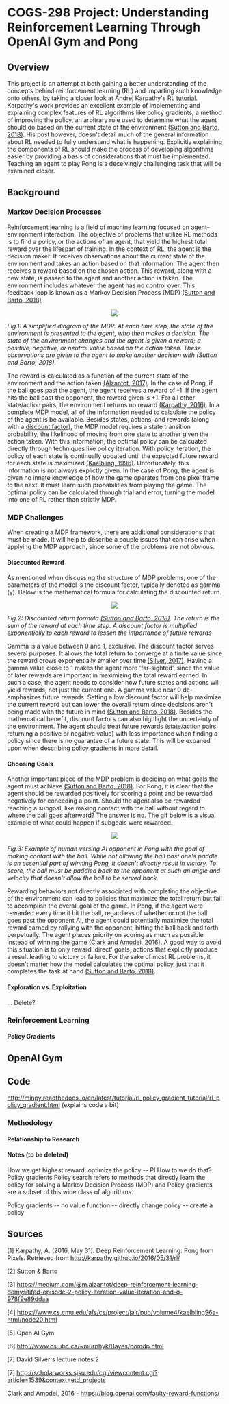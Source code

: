 # COGS-298 Project: Understanding Reinforcement Learning Through OpenAI Gym and Pong
## Overview
This project is an attempt at both gaining a better understanding of the concepts behind reinforcement learning (RL) and imparting such knowledge onto others, by taking a closer look at Andrej Karpathy's RL [tutorial](#sources). Karpathy's work provides an excellent example of implementing and explaining complex features of RL algorithms like policy gradients, a method of improving the policy, an arbitrary rule used to determine what the agent should do based on the current state of the environment [(Sutton and Barto, 2018)](#sources). His post however, doesn't detail much of the general information about RL needed to fully understand what is happening. Explicitly explaining the components of RL should make the process of developing algorithms easier by providing a basis of considerations that must be implemented. Teaching an agent to play Pong is a deceivingly challenging task that will be examined closer.

## Background

### Markov Decision Processes
Reinforcement learning is a field of machine learning focused on agent-environment interaction. The objective of problems that utilize RL methods is to find a policy, or the actions of an agent, that yield the highest total reward over the lifespan of training. In the context of RL, the agent is the decision maker. It receives observations about the current state of the environment and takes an action based on that information. The agent then receives a reward based on the chosen action. This reward, along with a new state, is passed to the agent and another action is taken. The environment includes whatever the agent has no control over. This feedback loop is known as a Markov Decision Process (MDP) [(Sutton and Barto, 2018)](#sources). 


<p align = center>
  <img src = figures/mdp.png>
  </p>
  
*Fig.1: A simplified diagram of the MDP. At each time step, the state of the environment is presented to the agent, who then makes a decision. The state of the environment changes and the agent is given a reward; a positive, negative, or neutral value based on the action taken. These observations are given to the agent to make another decision with (Sutton and Barto, 2018).*  


The reward is calculated as a function of the current state of the environment and the action taken [(Alzantot, 2017)](#sources).  In the case of Pong, if the ball goes past the agent, the agent receives a reward of -1. If the agent hits the ball past the opponent, the reward given is +1. For all other state/action pairs, the environment returns no reward [(Karpathy, 2016)](#sources). In a complete MDP model, all of the information needed to calculate the policy of the agent is be available. Besides states, actions, and rewards (along with a [discount factor](#discounted-reward)), the MDP model requires a state transition probability, the likelihood of moving from one state to another given the action taken. With this information, the optimal policy can be calcuated directly through techniques like policy iteration. With policy iteration, the policy of each state is continually updated until the expected future reward for each state is maximized [(Kaelbling, 1996)](#sources). Unfortunately, this information is not always explictly given. In the case of Pong, the agent is given no innate knowledge of how the game operates from one pixel frame to the next. It must learn such probabilities from playing the game. The optimal policy can be calculated through trial and error, turning the model into one of RL rather than strictly MDP.

### MDP Challenges
When creating a MDP framework, there are additional considerations that must be made. It will help to describe a couple issues that can arise when applying the MDP approach, since some of the problems are not obvious.
#### Discounted Reward
As mentioned when discussing the structure of MDP problems, one of the parameters of the model is the discount factor, typically denoted as gamma (γ). Below is the mathematical formula for calculating the discounted return.


<p align = center>
  <img src = figures/return-formula.png>
  </p>
  
*Fig.2: Discounted return formula [(Sutton and Barto, 2018)](#sources). The return is the sum of the reward at each time step. A discount factor is multiplied exponentially to each reward to lessen the importance of future rewards*


Gamma is a value between 0 and 1, exclusive. The discount factor serves several purposes. It allows the total return to converge at a finite value since the reward grows exponentially smaller over time [(Silver, 2017)](#sources).  Having a gamma value close to 1 makes the agent more 'far-sighted', since the value of later rewards are important in maximizing the total reward earned. In such a case, the agent needs to consider how future states and actions will yield rewards, not just the current one. A gamma value near 0 de-emphasizes future rewards. Setting a low discount factor will help maximize the current reward but can lower the overall return since decisions aren't being made with the future in mind [(Sutton and Barto, 2018)](#sources). Besides the mathematical benefit, discount factors can also highlight the uncertainty of the environment. The agent should treat future rewards (state/action pairs returning a positive or negative value) with less importance when finding a policy since there is no guarantee of a future state. This will be expaned upon when describing [policy gradients](#policy-gradients) in more detail.

#### Choosing Goals
Another important piece of the MDP problem is deciding on what goals the agent must achieve [(Sutton and Barto, 2018)](#sources). For Pong, it is clear that the agent should be rewarded positively for scoring a point and be rewarded negatively for conceding a point. Should the agent also be rewarded reaching a subgoal, like making contact with the ball without regard to where the ball goes afterward? The answer is no. The gif below is a visual example of what could happen if subgoals were rewarded. 

<p align = center>
  <img src = figures/pong-rally.gif>
  </p>
  
*Fig.3: Example of human versing AI opponent in Pong with the goal of making contact with the ball. While not allowing the ball past one's paddle is an essential part of winning Pong, it doesn't directly result in victory. To score, the ball must be paddled back to the opponent at such an angle and velocity that doesn't allow the ball to be served back.*

Rewarding behaviors not directly associated with completing the objective of the environment can lead to policies that maximize the total return but fail to accomplish the overall goal of the game. In Pong, if the agent were rewarded every time it hit the ball, regardless of whether or not the ball goes past the opponent AI, the agent could potentially maximize the total reward earned by rallying with the opponent, hitting the ball back and forth perpetually. The agent places priority on scoring as much as possible instead of winning the game [(Clark and Amodei, 2016)](#sources). A good way to avoid this situation is to only reward 'direct' goals, actions that explicitly produce a result leading to victory or failure. For the sake of most RL problems, it doesn't matter how the model calculates the optimal policy, just that it completes the task at hand [(Sutton and Barto, 2018)](#sources).


#### Exploration vs. Exploitation
... Delete?


### Reinforcement Learning
#### Policy Gradients


## OpenAI Gym

## Code
http://minpy.readthedocs.io/en/latest/tutorial/rl_policy_gradient_tutorial/rl_policy_gradient.html (explains code a bit)

### Methodology
#### Relationship to Research
#### Notes (to be deleted)


How we get highest reward: optimize the policy -- PI
How to we do that? Policy gradients
Policy search refers to methods that directly learn the policy for solving a Markov Decision Process (MDP) and Policy gradients are a subset of this wide class of algorithms.

Policy gradients -- no value function -- directly change policy -- create a policy 




## Sources
[1] Karpathy, A. (2016, May 31). Deep Reinforcement Learning: Pong from Pixels. Retrieved from http://karpathy.github.io/2016/05/31/rl/

[2] Sutton & Barto

[3] https://medium.com/@m.alzantot/deep-reinforcement-learning-demysitifed-episode-2-policy-iteration-value-iteration-and-q-978f9e89ddaa

[4] https://www.cs.cmu.edu/afs/cs/project/jair/pub/volume4/kaelbling96a-html/node20.html

[5] Open AI Gym

[6] http://www.cs.ubc.ca/~murphyk/Bayes/pomdp.html

[7] David Silver's lecture notes 2

[7] http://scholarworks.sjsu.edu/cgi/viewcontent.cgi?article=1539&context=etd_projects

Clark and Amodei, 2016 - https://blog.openai.com/faulty-reward-functions/
